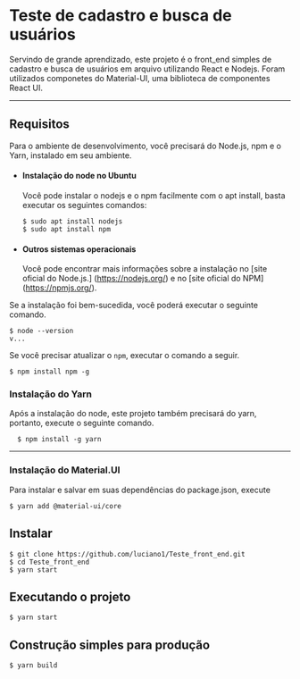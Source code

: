 # Teste de cadastro e busca de usuários

Servindo de grande aprendizado, este projeto é o front_end simples de cadastro e busca de usuários em arquivo utilizando React e Nodejs. Foram utilizados componetes do Material-UI, uma biblioteca de componentes React UI.

---
## Requisitos

Para o ambiente de desenvolvimento, você precisará do Node.js, npm e o Yarn, instalado em seu ambiente.

- #### Instalação do node no Ubuntu

  Você pode instalar o nodejs e o npm facilmente com o apt install, basta executar os seguintes comandos:

      $ sudo apt install nodejs
      $ sudo apt install npm

- #### Outros sistemas operacionais
  Você pode encontrar mais informações sobre a instalação no [site oficial do Node.js.] (https://nodejs.org/) e no [site oficial do NPM] (https://npmjs.org/).

Se a instalação foi bem-sucedida, você poderá executar o seguinte comando.

    $ node --version
    v...


Se você precisar atualizar o `npm`, executar o comando a seguir.

    $ npm install npm -g

###
### Instalação do Yarn
  Após a instalação do node, este projeto também precisará do yarn, portanto, execute o seguinte comando.

      $ npm install -g yarn

---
### Instalação do Material.UI
  Para instalar e salvar em suas dependências do package.json, execute

    $ yarn add @material-ui/core


## Instalar

    $ git clone https://github.com/luciano1/Teste_front_end.git
    $ cd Teste_front_end
    $ yarn start


## Executando o projeto

    $ yarn start

## Construção simples para produção

    $ yarn build
